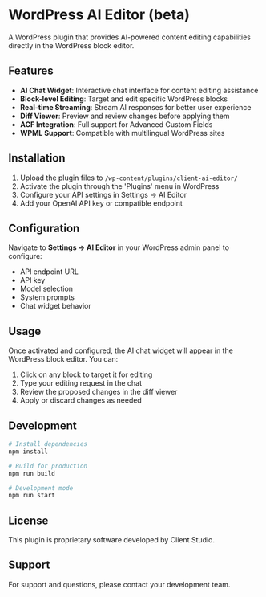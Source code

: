 # WordPress AI Editor (beta)

A WordPress plugin that provides AI-powered content editing capabilities directly in the WordPress block editor.

## Features

- **AI Chat Widget**: Interactive chat interface for content editing assistance
- **Block-level Editing**: Target and edit specific WordPress blocks
- **Real-time Streaming**: Stream AI responses for better user experience
- **Diff Viewer**: Preview and review changes before applying them
- **ACF Integration**: Full support for Advanced Custom Fields
- **WPML Support**: Compatible with multilingual WordPress sites

## Installation

1. Upload the plugin files to `/wp-content/plugins/client-ai-editor/`
2. Activate the plugin through the 'Plugins' menu in WordPress
3. Configure your API settings in Settings → AI Editor
4. Add your OpenAI API key or compatible endpoint

## Configuration

Navigate to **Settings → AI Editor** in your WordPress admin panel to configure:

- API endpoint URL
- API key
- Model selection
- System prompts
- Chat widget behavior

## Usage

Once activated and configured, the AI chat widget will appear in the WordPress block editor. You can:

1. Click on any block to target it for editing
2. Type your editing request in the chat
3. Review the proposed changes in the diff viewer
4. Apply or discard changes as needed

## Development

```bash
# Install dependencies
npm install

# Build for production
npm run build

# Development mode
npm run start
```

## License

This plugin is proprietary software developed by Client Studio.

## Support

For support and questions, please contact your development team.

